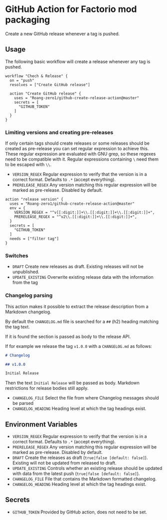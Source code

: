 # GitHub Action for Factorio mod packaging

Create a new GitHub release whenever a tag is pushed.

## Usage

The following basic workflow will create a release whenever any tag is pushed.

```github-actions
workflow "Chech & Release" {
  on = "push"
  resolves = ["Create GitHub release"]

  action "Create GitHub release" {
    uses = "Roang-zero1/github-create-release-action@master"
    secrets = [
      "GITHUB_TOKEN"
    ]
  }
}
```

### Limiting versions and creating pre-releases

If only certain tags should create releases or some releases should be created as pre-release you can set regular expression to achieve this.
These regular expression are evaluated with GNU grep, so these regexes need to be compatible with it.
Regular expressions containing `\` need them to be escaped with `\\`.

* `VERSION_REGEX` Regular expression to verify that the version is in a correct format. Defaults to `.*` (accept everything).
* `PRERELEASE_REGEX` Any version matching this regular expression will be marked as pre-release. Disabled by default.

```github-actions
action "release version" {
  uses = "Roang-zero1/github-create-release-action@master"
  env = {
    VERSION_REGEX = "^v[[:digit:]]+\\.[[:digit:]]+\\.[[:digit:]]+",
    PRERELEASE_REGEX = "^v2\\.[[:digit:]]+\\.[[:digit:]]+",
  }
  secrets = [
    "GITHUB_TOKEN"
  ]
  needs = ["filter tag"]
}

```

### Switches

* `DRAFT` Create new releases as draft. Existing releases will not be unpublished.
* `UPDATE_EXISTING` Overwrite existing release data with the information from the tag

### Changelog parsing

This action makes it possible to extract the release description from a Markdown changelog.

By default the `CHANGELOG.md` file is searched for a `##` (h2) heading matching the tag text.

If it is found the section is passed as body to the release API.

If for example we release the tag `v1.0.0` with a `CHANGELOG.md` as follows:

```Markdown
# Changelog

## v1.0.0

Initial Release
```

Then the text `Initial Release` will be passed as body.
Markdown restrictions for release bodies still apply.

* `CHANGELOG_FILE` Select the file from where Changelog messages should be parsed
* `CHANGELOG_HEADING` Heading level at which the tag headings exist.

## Environment Variables

* `VERSION_REGEX` Regular expression to verify that the version is in a correct format. Defaults to `.*` (accept everything).
* `PRERELEASE_REGEX` Any version matching this regular expression will be marked as pre-release. Disabled by default.
* `DRAFT` Create the releases as draft (`true|false [default: false]`). Existing will not be updated from released to draft.
* `UPDATE_EXISTING` Controls whether an existing release should be updated with data from the latest push (`true|false [default: false]`).
* `CHANGELOG_FILE` File that contains the Markdown formatted changelog.
* `CHANGELOG_HEADING` Heading level at which the tag headings exist.

## Secrets

* `GITHUB_TOKEN` Provided by GitHub action, does not need to be set.
